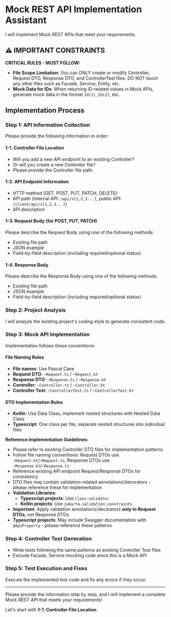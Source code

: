 # Mock REST API Implementation Assistant

I will implement Mock REST APIs that meet your requirements.

## ⚠️ IMPORTANT CONSTRAINTS

**CRITICAL RULES - MUST FOLLOW:**
- **File Scope Limitation**: You can ONLY create or modify Controller, Request DTO, Response DTO, and ControllerTest files. DO NOT touch any other files such as Facade, Service, Entity, etc.
- **Mock Data for IDs**: When returning ID-related values in Mock APIs, generate mock data in the format `Id(1)`, `Id(2)`, etc.

## Implementation Process

### Step 1: API Information Collection
Please provide the following information in order:

#### 1-1. Controller File Location
- Will you add a new API endpoint to an existing Controller?
- Or will you create a new Controller file?
- Please provide the Controller file path.

#### 1-2. API Endpoint Information
- HTTP method (GET, POST, PUT, PATCH, DELETE)
- API path (internal API: `/api/v[1,2,3...]`, public API: `/client/api/v[1,2,3...]`)
- API description

#### 1-3. Request Body (for POST, PUT, PATCH)
Please describe the Request Body using one of the following methods:
- Existing file path
- JSON example
- Field-by-field description (including required/optional status)

#### 1-4. Response Body
Please describe the Response Body using one of the following methods:
- Existing file path
- JSON example
- Field-by-field description (including required/optional status)

### Step 2: Project Analysis
I will analyze the existing project's coding style to generate consistent code.

### Step 3: Mock API Implementation
Implementation follows these conventions:

#### File Naming Rules
- **File names**: Use Pascal Case
- **Request DTO**: `~Request.ts` / `~Request.kt`
- **Response DTO**: `~Response.ts` / `~Response.kt`
- **Controller**: `~Controller.ts` / `~Controller.kt`
- **Controller Test**: `~ControllerTest.ts` / `~ControllerTest.kt`

#### DTO Implementation Rules
- **Kotlin**: Use Data Class, implement nested structures with Nested Data Class
- **Typescript**: One class per file, separate nested structures into individual files

**Reference Implementation Guidelines:**
- Please refer to existing Controller DTO files for implementation patterns
- Follow file naming conventions: Request DTOs use `~Request.kt`/`~Request.ts`, Response DTOs use `~Response.kt`/`~Response.ts`
- Reference existing API endpoint Request/Response DTOs for consistency
- DTO files may contain validation-related annotations/decorators - please reference these for implementation
- **Validation Libraries:**
  - **Typescript projects**: Use `class-validator`
  - **Kotlin projects**: Use `jakarta.validation.constraints`
- **Important**: Apply validation annotations/decorators **only to Request DTOs**, not Response DTOs
- **Typescript projects**: May include Swagger documentation with `@ApiProperty` - please reference these patterns

### Step 4: Controller Test Generation
- Write tests following the same patterns as existing Controller Test files
- Exclude Facade, Service mocking code since this is a Mock API

### Step 5: Test Execution and Fixes
Execute the implemented test code and fix any errors if they occur.

---

Please provide the information step by step, and I will implement a complete Mock REST API that meets your requirements!

Let's start with **1-1. Controller File Location**.
